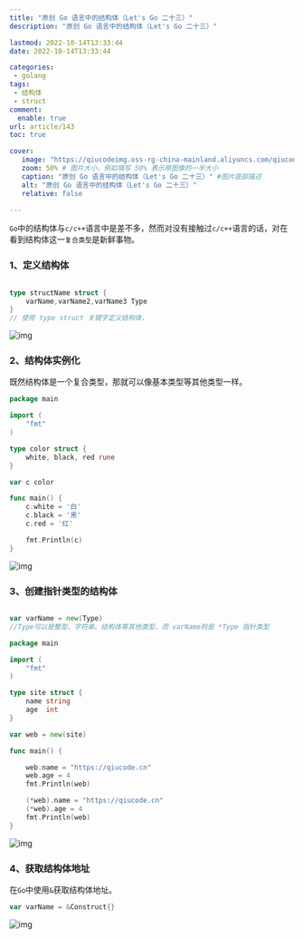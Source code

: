 ```yaml
---
title: "原创 Go 语言中的结构体（Let's Go 二十三）"
description: "原创 Go 语言中的结构体（Let's Go 二十三）"

lastmod: 2022-10-14T13:33:44
date: 2022-10-14T13:33:44

categories:
 - golang
tags:
 - 结构体
 - struct
comment:
  enable: true
url: article/143
toc: true

cover:
   image: "https://qiucodeimg.oss-rg-china-mainland.aliyuncs.com/qiucode2020/1665754274111.png" #图片路径例如：posts/tech/123/123.png
   zoom: 50% # 图片大小，例如填写 50% 表示原图像的一半大小
   caption: "原创 Go 语言中的结构体（Let's Go 二十三）" #图片底部描述
   alt: "原创 Go 语言中的结构体（Let's Go 二十三）"
   relative: false

---
```


```Go```中的结构体与```c/c++```语言中是差不多，然而对没有接触过```c/c++```语言的话，对在看到结构体这一```复合类型```是新鲜事物。

<!--more-->

### 1、定义结构体

```go

type structName struct {
    varName,varName2,varName3 Type
}
// 使用 type struct 关键字定义结构体，
```



![img](https://qiucodeimg.oss-rg-china-mainland.aliyuncs.com/qiucode2020/1665754274111.png)

### 2、结构体实例化

既然结构体是一个复合类型，那就可以像基本类型等其他类型一样。

```go
package main

import (
    "fmt"
)

type color struct {
    white, black, red rune
}

var c color

func main() {
    c.white = '白'
    c.black = '黑'
    c.red = '红'

    fmt.Println(c)
}
```



![img](https://qiucodeimg.oss-rg-china-mainland.aliyuncs.com/qiucode2020/1665754298165.png)

### 3、创建指针类型的结构体

```go

var varName = new(Type)
//Type可以是整型、字符串、结构体等其他类型，而 varName则是 *Type 指针类型
```



```go
package main

import (
    "fmt"
)

type site struct {
    name string
    age  int
}

var web = new(site)

func main() {

    web.name = "https://qiucode.cn"
    web.age = 4
    fmt.Println(web)

    (*web).name = "https://qiucode.cn"
    (*web).age = 4
    fmt.Println(web)
}
```



![img](https://qiucodeimg.oss-rg-china-mainland.aliyuncs.com/qiucode2020/1665754321958.png)

### 4、获取结构体地址

在`Go`中使用`&`获取结构体地址。

```go
var varName = &Construct{}
```



![img](https://qiucodeimg.oss-rg-china-mainland.aliyuncs.com/qiucode2020/1665754352229.png)